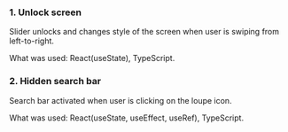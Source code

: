 ### 1. Unlock screen

Slider unlocks and changes style of the screen when user is swiping from left-to-right.

What was used: React(useState), TypeScript.

### 2. Hidden search bar

Search bar activated when user is clicking on the loupe icon.

What was used: React(useState, useEffect, useRef), TypeScript. 